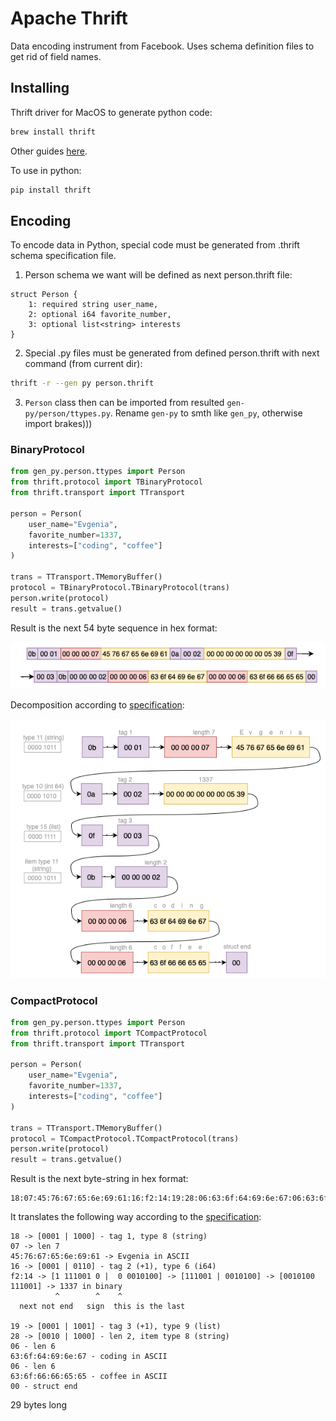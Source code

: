 # Apache Thrift
Data encoding instrument from Facebook. Uses schema definition files to get rid of field names.

## Installing
Thrift driver for MacOS to generate python code:
```bash
brew install thrift
```
Other guides [here](https://thrift.apache.org).

To use in python:
```bash
pip install thrift
```

## Encoding
To encode data in Python, special code must be generated from .thrift schema specification file.

1. Person schema we want will be defined as next person.thrift file:
```
struct Person {
    1: required string user_name,
    2: optional i64 favorite_number,
    3: optional list<string> interests
}
```
2. Special .py files must be generated from defined person.thrift with next command (from current dir):
```bash
thrift -r --gen py person.thrift 
```

3. `Person` class then can be imported from resulted `gen-py/person/ttypes.py`. Rename `gen-py` to smth like `gen_py`, otherwise import brakes)))

### BinaryProtocol

```python
from gen_py.person.ttypes import Person
from thrift.protocol import TBinaryProtocol
from thrift.transport import TTransport

person = Person(
    user_name="Evgenia",
    favorite_number=1337,
    interests=["coding", "coffee"]
)

trans = TTransport.TMemoryBuffer()
protocol = TBinaryProtocol.TBinaryProtocol(trans)
person.write(protocol)
result = trans.getvalue()
```

Result is the next 54 byte sequence in hex format:

![](https://raw.githubusercontent.com/Genvekt/data-encoding-techniques/main/images/thrift_binary_string.png)

Decomposition according to [specification](https://github.com/apache/thrift/blob/master/doc/specs/thrift-binary-protocol.md):

![](https://raw.githubusercontent.com/Genvekt/data-encoding-techniques/main/images/thrift_binary.png)

### CompactProtocol
```python
from gen_py.person.ttypes import Person
from thrift.protocol import TCompactProtocol
from thrift.transport import TTransport

person = Person(
    user_name="Evgenia",
    favorite_number=1337,
    interests=["coding", "coffee"]
)

trans = TTransport.TMemoryBuffer()
protocol = TCompactProtocol.TCompactProtocol(trans)
person.write(protocol)
result = trans.getvalue()
```
Result is the next byte-string in hex format:

```
18:07:45:76:67:65:6e:69:61:16:f2:14:19:28:06:63:6f:64:69:6e:67:06:63:6f:66:66:65:65:00
```
It translates the following way according to the [specification](https://github.com/apache/thrift/blob/master/doc/specs/thrift-compact-protocol.md):
```
18 -> [0001 | 1000] - tag 1, type 8 (string)
07 -> len 7
45:76:67:65:6e:69:61 -> Evgenia in ASCII
16 -> [0001 | 0110] - tag 2 (+1), type 6 (i64)
f2:14 -> [1 111001 0 |  0 0010100] -> [111001 | 0010100] -> [0010100 111001] -> 1337 in binary
          ^        ^    ^
  next not end   sign  this is the last
 
19 -> [0001 | 1001] - tag 3 (+1), type 9 (list)
28 -> [0010 | 1000] - len 2, item type 8 (string)
06 - len 6
63:6f:64:69:6e:67 - coding in ASCII
06 - len 6
63:6f:66:66:65:65 - coffee in ASCII
00 - struct end
```
29 bytes long
